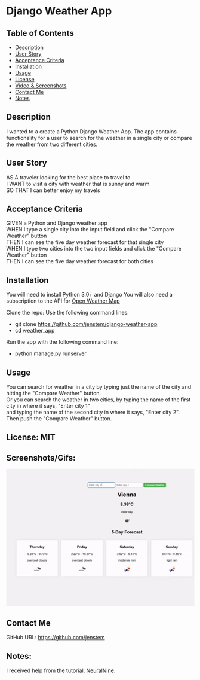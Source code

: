 # Django Weather App

## Table of Contents
+ [Description](#description)
+ [User Story](#userstory)
+ [Acceptance Criteria](#acceptance)
+ [Installation](#installation)
+ [Usage](#usage)
+ [License](#license)
+ [Video & Screenshots](#screenshots)
+ [Contact Me](#contact)
+ [Notes](#notes)
##

<a id='description'></a>
## Description

I wanted to a create a Python Django Weather App.  The app contains functionality for a user to search for the weather in a single city or compare the weather from two different cities.
##

<a id='userstory'></a>
## User Story

AS A traveler looking for the best place to travel to\
I WANT to visit a city with weather that is sunny and warm\
SO THAT I can better enjoy my travels
##

<a id='acceptance'></a>
## Acceptance Criteria

GIVEN a Python and Django weather app\
WHEN I type a single city into the input field and click the "Compare Weather" button\
THEN I can see the five day weather forecast for that single city\
WHEN I type two cities into the two input fields and click the "Compare Weather" button\
THEN I can see the five day weather forecast for both cities
##

<a id='installation'></a>
## Installation
You will need to install Python 3.0+ and Django
You will also need a subscription to the API for [Open Weather Map](https://home.openweathermap.org/)

Clone the repo:
Use the following command lines:
- git clone https://github.com/jenstem/django-weather-app
- cd weather_app

Run the app with the following command line:
- python manage.py runserver
##

<a id='usage'></a>
## Usage
You can search for weather in a city by typing just the name of the city and hitting the "Compare Weather" button.\
Or you can search the weather in two cities, by typing the name of the first city in where it says, "Enter city 1"\
and typing the name of the second city in where it says, "Enter city 2".\
Then push the "Compare Weather" button.
##

<a id='license'></a>
## License:  MIT
##

<a id='screenshots'></a>
## Screenshots/Gifs:

<img src="https://github.com/jenstem/django-weather-app/blob/main/weather_app.gif" width=1000>

<a id='contact'></a>
## Contact Me
GitHub URL:  https://github.com/jenstem

##
<a id='notes'></a>
## Notes:

I received help from the tutorial, [NeuralNine](https://www.youtube.com/watch?v=lyeK0aE_qRg).